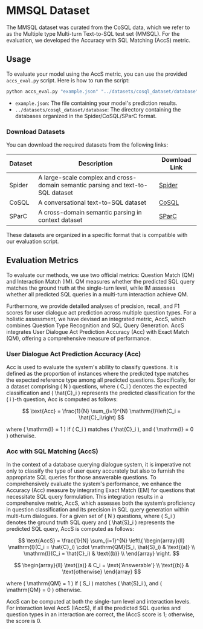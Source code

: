 # MMSQL Dataset

The MMSQL dataset was curated from the CoSQL data, which we refer to as the Multiple type Multi-turn Text-to-SQL test set (MMSQL). For the evaluation, we developed the Accuracy with SQL Matching (AccS) metric.

## Usage

To evaluate your model using the AccS metric, you can use the provided `accs_eval.py` script. Here is how to run the script:

```sh
python accs_eval.py "example.json" "../datasets/cosql_dataset/database"
```

- `example.json`: The file containing your model's prediction results.
- `../datasets/cosql_dataset/database`: The directory containing the databases organized in the Spider/CoSQL/SParC format.

### Download Datasets

You can download the required datasets from the following links:

| Dataset | Description | Download Link |
|---------|-------------|---------------|
| Spider  | A large-scale complex and cross-domain semantic parsing and text-to-SQL dataset | [Spider](https://yale-lily.github.io/spider) |
| CoSQL   | A conversational text-to-SQL dataset | [CoSQL](https://yale-lily.github.io/cosql) |
| SParC   | A cross-domain semantic parsing in context dataset | [SParC](https://yale-lily.github.io/sparc) |

These datasets are organized in a specific format that is compatible with our evaluation script.

## Evaluation Metrics

To evaluate our methods, we use two official metrics: Question Match (QM) and Interaction Match (IM). QM measures whether the predicted SQL query matches the ground truth at the single-turn level, while IM assesses whether all predicted SQL queries in a multi-turn interaction achieve QM.

Furthermore, we provide detailed analyses of precision, recall, and F1 scores for user dialogue act prediction across multiple question types. For a holistic assessment, we have devised an integrated metric, AccS, which combines Question Type Recognition and SQL Query Generation. AccS integrates User Dialogue Act Prediction Accuracy (Acc) with Exact Match (QM), offering a comprehensive measure of performance.

### User Dialogue Act Prediction Accuracy (Acc)

Acc is used to evaluate the system's ability to classify questions. It is defined as the proportion of instances where the predicted type matches the expected reference type among all predicted questions. Specifically, for a dataset comprising \( N \) questions, where \( C_i \) denotes the expected classification and \( \hat{C}_i \) represents the predicted classification for the \( i \)-th question, Acc is computed as follows:

$$
\text{Acc} = \frac{1}{N} \sum_{i=1}^{N} \mathrm{I}\left(C_i = \hat{C}_i\right)
$$

where \( \mathrm{I} = 1 \) if \( C_i \) matches \( \hat{C}_i \), and \( \mathrm{I} = 0 \) otherwise.

### Acc with SQL Matching (AccS)

In the context of a database querying dialogue system, it is imperative not only to classify the type of user query accurately but also to furnish the appropriate SQL queries for those answerable questions. To comprehensively evaluate the system's performance, we enhance the Accuracy (Acc) measure by integrating Exact Match (EM) for questions that necessitate SQL query formulation. This integration results in a comprehensive metric, AccS, which assesses both the system’s proficiency in question classification and its precision in SQL query generation within multi-turn dialogues. For a given set of \( N \) questions, where \( S_i \) denotes the ground truth SQL query and \( \hat{S}_i \) represents the predicted SQL query, AccS is computed as follows:

$$
\text{AccS} = \frac{1}{N} \sum_{i=1}^{N} \left\{
\begin{array}{ll}
\mathrm{I}(C_i = \hat{C}_i) \cdot \mathrm{QM}(S_i, \hat{S}_i) & \text{(a)} \\
\mathrm{I}(C_i = \hat{C}_i) & \text{(b)} \\
\end{array}
\right.
$$

$$
\begin{array}{ll}
\text{(a)} & C_i = \text{'Answerable'} \\
\text{(b)} & \text{otherwise}
\end{array}
$$

where \( \mathrm{QM} = 1 \) if \( S_i \) matches \( \hat{S}_i \), and \( \mathrm{QM} = 0 \) otherwise.

AccS can be computed at both the single-turn level and interaction levels. For interaction level AccS (IAccS), if all the predicted SQL queries and question types in an interaction are correct, the IAccS score is 1; otherwise, the score is 0.
